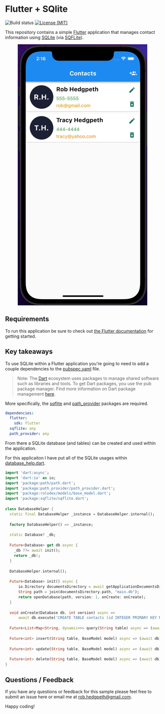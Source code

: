 # Flutter + SQlite 

![Build status](https://app.bitrise.io/app/a3e6d55c1d6ee760/status.svg?token=wqZw6gGe-o-P4SLLYl1Caw) [![License (MIT)][licence-image]][licence-url]

This repository contains a simple [Flutter](https://flutter.dev/) application that manages contact information using [SQLite](https://www.sqlite.org/index.html) (via [SQFLite](https://pub.dev/packages/sqflite)).

<p align="center" spacing="10">
    <kbd>
        <img src="media/demo.gif" />
    </kbd>
</p>

## Requirements 

To run this application be sure to check out [the Flutter documentation](https://docs.flutter.dev/get-started/install) for getting started. 

## Key takeaways 

To use SQLite within a Flutter application you're going to need to add a couple dependencies to the [pubspec.yaml](src/pubspec.yaml) file.

> Note: The [Dart](dart.dev) ecosystem uses packages to manage shared software such as libraries and tools. To get Dart packages, you use the pub package manager. Find more information on Dart package management [here](https://dart.dev/guides/packages).

More specifically, the [sqflite](https://pub.dev/packages/sqflite) and [path_provider](https://pub.dev/packages/path_provider) packages are required.

```yaml
dependencies:
  flutter:
    sdk: flutter
  sqflite: any
  path_provider: any
```

From there a SQLite database (and tables) can be created and used within the application. 

For this applicaiton I have put all of the SQLite usages within [database_help.dart](src/data/database_help.dart).

```dart
import 'dart:async';
import 'dart:io' as io;
import 'package:path/path.dart';
import 'package:path_provider/path_provider.dart';
import 'package:rolodex/models/base_model.dart';
import 'package:sqflite/sqflite.dart';

class DatabaseHelper {
  static final DatabaseHelper _instance = DatabaseHelper.internal();

  factory DatabaseHelper() => _instance;

  static Database? _db;

  Future<Database> get db async {
    _db ??= await init();
    return _db!;
  }

  DatabaseHelper.internal();

  Future<Database> init() async {
      io.Directory documentsDirectory = await getApplicationDocumentsDirectory();
      String path = join(documentsDirectory.path, "main.db");
      return openDatabase(path, version: 1, onCreate: onCreate);
  }

  void onCreate(Database db, int version) async =>
      await db.execute('CREATE TABLE contacts (id INTEGER PRIMARY KEY NOT NULL, firstName STRING, lastName STRING, phone STRING, email STRING)');

  Future<List<Map<String, dynamic>>> query(String table) async => (await db).query(table);

  Future<int> insert(String table, BaseModel model) async => (await db).insert(table, model.toMap());

  Future<int> update(String table, BaseModel model) async => (await db).update(table, model.toMap(), where: 'id = ?', whereArgs: [model.id]);

  Future<int> delete(String table, BaseModel model) async => (await db).delete(table, where: 'id = ?', whereArgs: [model.id]);
}
```

## Questions / Feedback

If you have any questions or feedback for this sample please feel free to submit an issue here or email me at rob.hedgpeth@gmail.com. 

Happy coding!

[bitrise-image]:https://travis-ci.com/mariadb-corporation/mariadb-connector-nodejs.svg?branch=master
[travis-url]:https://app.travis-ci.com/github/mariadb-corporation/mariadb-connector-nodejs
[licence-image]:https://img.shields.io/badge/License-MIT-blue.svg?style=plastic
[licence-url]:https://opensource.org/licenses/MIT
